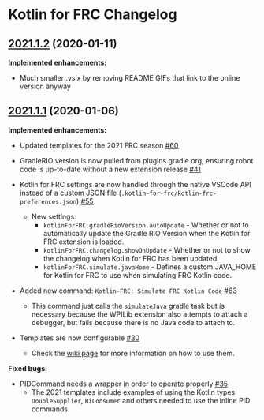 # Kotlin for FRC Changelog

## [2021.1.2](https://github.com/BrenekH/kotlin-for-frc/tree/2021.1.2) (2020-01-11)

**Implemented enhancements:**

* Much smaller .vsix by removing README GIFs that link to the online version anyway

## [2021.1.1](https://github.com/BrenekH/kotlin-for-frc/tree/2021.1.1) (2020-01-06)

**Implemented enhancements:**

* Updated templates for the 2021 FRC season [\#60](https://github.com/BrenekH/kotlin-for-frc/issues/60)

* GradleRIO version is now pulled from plugins.gradle.org, ensuring robot code is up-to-date without a new extension release [\#41](https://github.com/BrenekH/kotlin-for-frc/issues/41)

* Kotlin for FRC settings are now handled through the native VSCode API instead of a custom JSON file \(`.kotlin-for-frc/kotlin-frc-preferences.json`\) [\#55](https://github.com/BrenekH/kotlin-for-frc/issues/55)
  * New settings:
    * `kotlinForFRC.gradleRioVersion.autoUpdate` - Whether or not to automatically update the Gradle RIO Version when the Kotlin for FRC extension is loaded.
    * `kotlinForFRC.changelog.showOnUpdate` - Whether or not to show the changelog when Kotlin for FRC has been updated.
    * `kotlinForFRC.simulate.javaHome` - Defines a custom JAVA_HOME for Kotlin for FRC to use when simulating FRC Kotlin code.

* Added new command: `Kotlin-FRC: Simulate FRC Kotlin Code` [\#63](https://github.com/BrenekH/kotlin-for-frc/issues/63)
  * This command just calls the `simulateJava` gradle task but is necessary because the WPILib extension also attempts to attach a debugger, but fails because there is no Java code to attach to.

* Templates are now configurable [\#30](https://github.com/BrenekH/kotlin-for-frc/issues/30)
  * Check the [wiki page](https://github.com/BrenekH/kotlin-for-frc/wiki/Custom-Templates) for more information on how to use them.

**Fixed bugs:**

* PIDCommand needs a wrapper in order to operate properly [\#35](https://github.com/BrenekH/kotlin-for-frc/issues/35)
  * The 2021 templates include examples of using the Kotlin types `DoubleSupplier`, `BiConsumer` and others needed to use the inline PID commands.
